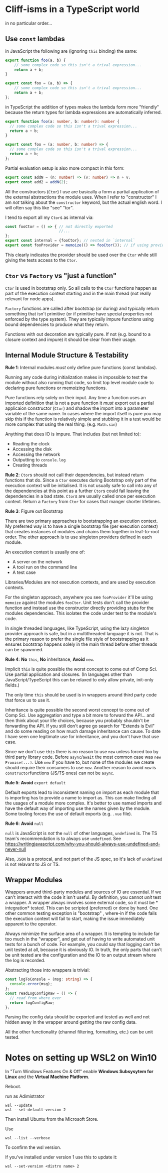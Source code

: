 # Cliff-isms in a TypeScript world

in no particular order...

## Use `const` lambdas

in JavaScript the following are (ignoring `this` binding) the same:

```JavaScript
export function foo(a, b) {
    // some complex code so this isn't a trival expression...
    return a + b;
}

export const foo = (a, b) => {
    // some complex code so this isn't a trival expression...
    return a + b;
};
```

in TypeScript the addition of types makes the lambda form more "friendly" because the return types for lambda
expressions are automatically inferred.

```TypeScript
export function foo(a: number, b: number): number {
  // some complex code so this isn't a trival expression...
  return a + b;
}

export const foo = (a: number, b: number) => {
  // some complex code so this isn't a trival expression...
  return a + b;
};
```

Partial evaluation setup is also more compact in this form:

```TypeScript
export const addN = (n: number) => (v: number) => n + v;
export const add2 = addN(2);
```

All the constructors (`Ctor`) I use are basically a form a partial application of the external abstractions the module
uses. When I refer to "constructor" I am *not* talking about the `constructor` keyword, but the actual english word. I
will often say this like "see" "tor".

I tend to export all my `Ctor`s as internal via:

```TypeScript
const fooCtor = () => { // not directly exported
                        //...
};
export const internal = {fooCtor}; // nested in `internal`
export const fooProvider = memoize(() => fooCtor()); // if using providers... see below.
```

This clearly indicates the provider should be used over the `Ctor` while still giving the tests access to the `Ctor`.

## `Ctor` vs `Factory` vs "just a function"

`Ctor` is used in bootstrap only. So all calls to the `Ctor` functions happen as part of the execution context starting
and in the main thread (not really relevant for node apps).

`Factory` functions are called after bootstrap (or during) and typically return something that isn't primitive (or if
primitive have special properties not enforced by the type system). They are typically impure functions using bound
dependencies to produce what they return.

Functions with out decoration are typically pure. If not (e.g. bound to a closure context and impure) it should be clear
from their usage.

## Internal Module Structure & Testability

**Rule 1**: Internal modules *must* only define pure functions (const lambdas).

Running any code during initialization makes in impossible to test the module without also running that code, so limit
top level module code to declaring pure functions or memoizing functions.

Pure functions rely solely on their input. Any time a function uses an imported definition that is not a pure function
it *must* export out a partial applicaion constructor (`Ctor`) and shadow the import into a parameter variable of the
same name. In cases where the import itself is pure you may skip this if the function is relatively simple and stubbing
it in a test would be more complex that using the real thing. (e.g. `Math.sin`)

Anything that does IO is impure. That includes (but not limited to):

- Reading the clock
- Accessing the disk
- Accessing the network
- Outputting to `console.log`
- Creating threads

**Rule 2**: `Ctor`s should not call their dependencies, but instead return functions that do. Since a `Ctor` executes
during Bootstrap only part of the execution context will be initialised. It is not usually safe to call into any of the
dependencies at this point as a further `Ctor`s could fail leaving the dependencies in a bad state. `Ctor`s are usually
called once per execution context. Return a `Factory` from `Ctor` for cases that manger shorter lifetimes.

**Rule 3**: Figure out Bootstrap

There are two primary approaches to bootstrapping an execution context. My preferred way is to have a single bootstrap
file (per execution context) that creates instances of modules and chains them together in leaf-to-root order. The other
approach is to use singleton providers defined in each module.

An execution context is usually one of:

- A server on the network
- A tool run on the command line
- A test case

Libraries/Modules are not execution contexts, and are used by execution contexts.

For the singleton approach, anywhere you see `fooProvider` it'll be using `memoize` against the modules `fooCtor`. Unit
tests don't call the provider function and instead use the constructor directly providing stubs for the modules
dependencies. This isolates the code under test to the module's code.

In single threaded languages, like TypeScript, using the lazy singleton provider approach is safe, but in a
multithreaded language it is not. That is the primary reason to prefer the single file style of bootstrapping as it
ensures bootstrap happens solely in the main thread before other threads can be spawnned.

**Rule 4**: **No** `this`, **No** inheritance, **Avoid** `new`.

Implicit `this` is quite possible the worst concept to come out of Comp Sci. Use partial application and closures. (In
languages other than JavaScript/TypeScript this can be relaxed to only allow private, init-only fields.)

The only time `this` should be used is in wrappers around third party code that force us to use it.

Inheritance is quite possible the second worst concept to come out of Comp Sci. Use aggregation and type a bit more to
forward the API... and then think about your life choices, because you probably shouldn't be forwarding the API. If you
still don't agree go search for "Extends is Evil" and do some reading on how much damage inheritance can cause. To date
I have seen one legitimate use for inheritance, and you don't have that use case.

Since we don't use `this` there is no reason to use `new` unless forced too by third party library code. Before
`async`/`await` the most common case was `new Promise(...)`. Use `new` if you have to, but none of the modules we create
should require their consumers to use `new`. Another reason to avoid `new` is `constructor`functions
(JS/TS ones) can not be `async`.

**Rule 5**: **Avoid** `export default`

Default exports lead to inconsistent naming on import as each module that is importing has to provide a name to import
as. This can make finding all the usages of a module more complex. It's better to use named imports and have the default
way of importing use the names given by the module. Some tooling forces the use of default exports (e.g. `.vue` file).

**Rule 6**: **Avoid** `null`

`null` is JavaScript is *not* the `null` of other languages, `undefined` is. The TS team's recommendation is to always
use `undefined`. See https://writingjavascript.com/why-you-should-always-use-undefined-and-never-null

Also, `JSON` is a protocal, and not part of the JS spec, so it's lack of `undefined` is not relavant to JS or TS.

## Wrapper Modules

Wrappers around third-party modules and sources of IO are essential. If we can't interact with the code it isn't useful.
By definition, you cannot *unit* test a wrapper. A wrapper always involves some external code, so it must be *
integration* tested. This can be scripted (preferred) or done by hand. One other common testing exception is "bootstrap"
, where-in if the code fails the execution context will fail to start, making the issue immediately apparent to the
operator.

Always minimize the surface area of a wrapper. It is tempting to include far too much in the "wrapper", and get out of
having to write automated unit tests for a bunch of code. For example, you could say that logging can't be unit tested
at all, because it is obviously IO. In truth, the only parts that can't be unit tested are the configuration and the IO
to an output stream where the log is recorded.

Abstracting those into wrappers is trivial:

```TypeScript
const logToConsole = (msg: string) => {
  console.error(msg);
};
const readLogConfigRaw = () => {
  // read from where ever
  return logConfigRaw;
};
```

Parsing the config data should be exported and tested as well and not hidden away in the wrapper around getting the raw
config data.

All the other functionality (channel filtering, formatting, etc.) can be unit tested.

# Notes on setting up WSL2 on Win10

In "Turn Windows Features On & Off" enable **Windows Subsysytem for Linux** and the **Virtual Machine Platform**.

Reboot.

run as Adimistrator

```
wsl --update
wsl --set-default-version 2
```

Then install Ubuntu from the Microsoft Store.

Use

```
wsl --list --verbose
```

To confirm the wsl version.

If you've installed under version 1 use this to update it:

```
wsl --set-version <distro name> 2
```

